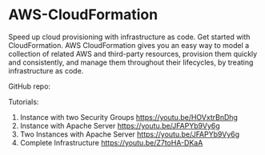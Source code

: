 # AWS-CloudFormation
Speed up cloud provisioning with infrastructure as code. Get started with CloudFormation. AWS CloudFormation gives you an easy way to model a collection of related AWS and third-party resources, provision them quickly and consistently, and manage them throughout their lifecycles, by treating infrastructure as code.

GitHub repo: 

Tutorials:
1. Instance with two Security Groups https://youtu.be/HOVxtrBnDhg
2. Instance with Apache Server https://youtu.be/JFAPYb9Vy6g
3. Two Instances with Apache Server https://youtu.be/JFAPYb9Vy6g
4. Complete Infrastructure https://youtu.be/Z7toHA-DKaA

